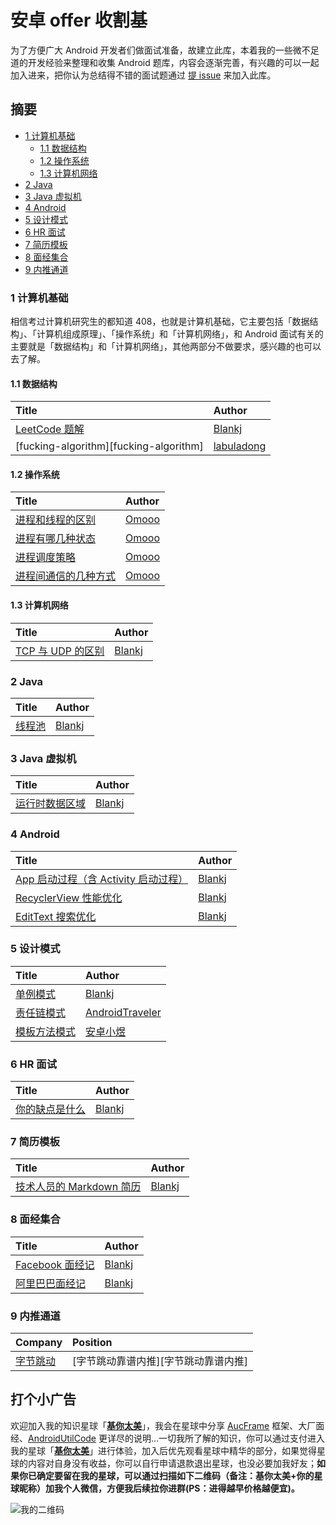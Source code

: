 # 安卓 offer 收割基

为了方便广大 Android 开发者们做面试准备，故建立此库，本着我的一些微不足道的开发经验来整理和收集 Android 题库，内容会逐渐完善，有兴趣的可以一起加入进来，把你认为总结得不错的面试题通过 [提 issue](https://github.com/Blankj/AndroidOfferKiller/issues/new) 来加入此库。


## 摘要

* [1 计算机基础](#1-计算机基础)
  * [1.1 数据结构](#11-数据结构)
  * [1.2 操作系统](#12-操作系统)
  * [1.3 计算机网络](#13-计算机网络)
* [2 Java](#2-java)
* [3 Java 虚拟机](#3-java-虚拟机)
* [4 Android](#4-android)
* [5 设计模式](#5-设计模式)
* [6 HR 面试](#6-hr-面试)
* [7 简历模板](#7-简历模板)
* [8 面经集合](#8-面经集合)
* [9 内推通道](#9-内推通道)


### 1 计算机基础

相信考过计算机研究生的都知道 408，也就是计算机基础，它主要包括「数据结构」、「计算机组成原理」、「操作系统」和「计算机网络」，和 Android 面试有关的主要就是「数据结构」和「计算机网络」，其他两部分不做要求，感兴趣的也可以去了解。

#### 1.1 数据结构

| Title                                    | Author                                   |
| :--------------------------------------- | :--------------------------------------- |
| [LeetCode 题解][LeetCode 题解]            |  [Blankj][Blankj]                         |
| [fucking-algorithm][fucking-algorithm]   |  [labuladong][labuladong]                |


#### 1.2 操作系统

| Title                                    | Author                                   |
| :--------------------------------------- | :--------------------------------------- |
| [进程和线程的区别][进程和线程的区别]          | [Omooo][Omooo]                         |
| [进程有哪几种状态][进程有哪几种状态]          | [Omooo][Omooo]                         |
| [进程调度策略][进程调度策略]                 | [Omooo][Omooo]                         |
| [进程间通信的几种方式][进程间通信的几种方式]    | [Omooo][Omooo]                         |


#### 1.3 计算机网络

| Title                                    | Author                                   |
| :--------------------------------------- | :--------------------------------------- |
| [TCP 与 UDP 的区别][TCP 与 UDP 的区别]      | [Blankj][Blankj]                         |


### 2 Java

| Title                                    | Author                                   |
| :--------------------------------------- | :--------------------------------------- |
| [线程池][线程池]                           | [Blankj][Blankj]                         |


### 3 Java 虚拟机

| Title                                    | Author                                   |
| :--------------------------------------- | :--------------------------------------- |
| [运行时数据区域][运行时数据区域]              | [Blankj][Blankj]                         |


### 4 Android

| Title                                    | Author                                   |
| :--------------------------------------- | :--------------------------------------- |
| [App 启动过程（含 Activity 启动过程）][App 启动过程（含 Activity 启动过程）]| [Blankj][Blankj]|
| [RecyclerView 性能优化][RecyclerView 性能优化]| [Blankj][Blankj]|
| [EditText 搜索优化][EditText 搜索优化]        | [Blankj][Blankj]|


### 5 设计模式

| Title                                    | Author                                   |
| :--------------------------------------- | :--------------------------------------- |
| [单例模式][单例模式]                        | [Blankj][Blankj]                         |
| [责任链模式][责任链模式]                     | [AndroidTraveler][AndroidTraveler]       |
| [模板方法模式][模板方法模式]                  | [安卓小煜][安卓小煜]       |

### 6 HR 面试

| Title                                    | Author                                   |
| :--------------------------------------- | :--------------------------------------- |
| [你的缺点是什么][你的缺点是什么]              | [Blankj][Blankj]                         |


### 7 简历模板

| Title                                    | Author                                   |
| :--------------------------------------- | :--------------------------------------- |
| [技术人员的 Markdown 简历][技术人员的 Markdown 简历]  | [Blankj][Blankj]                 |


### 8 面经集合

| Title                                    | Author                                   |
| :--------------------------------------- | :--------------------------------------- |
| [Facebook 面经记][Facebook 面经记]         | [Blankj][Blankj]                         |
| [阿里巴巴面经记][阿里巴巴面经记]              | [Blankj][Blankj]                         |


### 9 内推通道

| Company                      |Position                        |
| :--------------------------- |:------------------------------ |
| [字节跳动][字节跳动]            | [字节跳动靠谱内推][字节跳动靠谱内推]|


## 打个小广告

欢迎加入我的知识星球「**[基你太美](https://t.zsxq.com/FmeqfYF)**」，我会在星球中分享 [AucFrame](https://blankj.com/2019/07/22/auc-frame/) 框架、大厂面经、[AndroidUtilCode](https://github.com/Blankj/AndroidUtilCode) 更详尽的说明...一切我所了解的知识，你可以通过支付进入我的星球「**[基你太美](https://t.zsxq.com/FmeqfYF)**」进行体验，加入后优先观看星球中精华的部分，如果觉得星球的内容对自身没有收益，你可以自行申请退款退出星球，也没必要加我好友；**如果你已确定要留在我的星球，可以通过扫描如下二维码（备注：基你太美+你的星球昵称）加我个人微信，方便我后续拉你进群(PS：进得越早价格越便宜)。**

![我的二维码](https://raw.githubusercontent.com/Blankj/AndroidUtilCode/master/art/wechat.png)


[Blankj]: https://github.com/Blankj
[AndroidTraveler]: https://github.com/nesger
[安卓小煜]: https://github.com/nesger
[Omooo]: https://github.com/Omooo
[labuladong]: https://github.com/labuladong

<!-- 1.1 -->
[LeetCode 题解]: https://github.com/Blankj/awesome-java-leetcode

<!-- 1.2 -->
[进程和线程的区别]: ./base/os/进程和线程的区别.md
[进程有哪几种状态]: ./base/os/进程有哪几种状态.md
[进程调度策略]: ./base/os/进程调度策略.md
[进程间通信的几种方式]: ./base/os/进程间通信的几种方式.md

<!-- 1.3 -->
[TCP 与 UDP 的区别]: ./base/net/TCP%20与%20UDP%20的区别.md

<!-- 2 -->
[线程池]: ./java/线程池.md

<!-- 3 -->
[运行时数据区域]: ./jvm/运行时数据区域.md

<!-- 4 -->
[App 启动过程（含 Activity 启动过程）]: ./android/App%20启动过程（含%20Activity%20启动过程）.md
[RecyclerView 性能优化]: ./android/RecyclerView%20性能优化.md
[EditText 搜索优化]: ./android/EditText%20搜索优化.md

<!-- 5 -->
[单例模式]: ./design-patterns/单例模式.md
[责任链模式]: ./design-patterns/责任链模式.md
[模板方法模式]: ./design-patterns/模板方法模式.md

<!-- 6 -->
[你的缺点是什么]: ./hr/你的缺点是什么.md

<!-- 7 -->
[技术人员的 Markdown 简历]: https://github.com/Blankj/resume

<!-- 8 -->
[Facebook 面经记]: https://blankj.com/2017/10/31/facebook-interview
[阿里巴巴面经记]: https://blankj.com/2018/09/26/alibaba-interview

<!-- 9 -->
[字节跳动]: https://job.bytedance.com
[字节跳动职位]: https://blankj.com/2020/05/19/welcome-bytedance/




